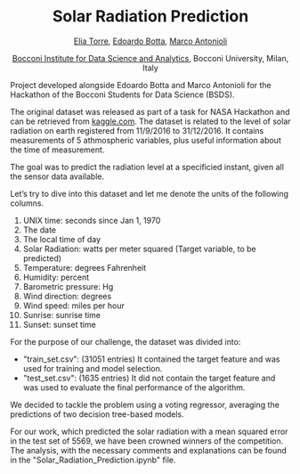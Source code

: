 <h1 align="center">
Solar Radiation Prediction</h1>

<div align="center">
  <a href="https://www.linkedin.com/in/eliatorre/">Elia Torre</a>,
  <a href="https://www.linkedin.com/in/edoardobotta/">Edoardo Botta</a>,
  <a href="https://www.linkedin.com/in/marco-antonioli/">Marco Antonioli</a>
  <p><a href="https://datascience.ucsd.edu/">Bocconi Institute for Data Science and Analytics</a>, Bocconi University, Milan, Italy</p>
</div>

Project developed alongside Edoardo Botta and Marco Antonioli for the Hackathon of the Bocconi Students for Data Science (BSDS).

The original dataset was released as part of a task for NASA Hackathon and can be retrieved from [kaggle.com](https://www.kaggle.com/dronio/SolarEnergy).
The dataset is related to the level of solar radiation on earth registered from 11/9/2016 to 31/12/2016. 
It contains measurements of 5 athmospheric variables, plus useful information about the time of measurement.

The goal was to predict the radiation level at a specificied instant, given all the sensor data available.

Let’s try to dive into this dataset and let me denote the units of the following columns.

  1. UNIX time: seconds since Jan 1, 1970
  2. The date
  3. The local time of day
  4. Solar Radiation: watts per meter squared (Target variable, to be predicted)
  5. Temperature: degrees Fahrenheit
  6. Humidity: percent
  7. Barometric pressure: Hg
  8. Wind direction: degrees
  9. Wind speed: miles per hour
  10. Sunrise: sunrise time
  11. Sunset: sunset time

For the purpose of our challenge, the dataset was divided into:
* "train_set.csv": (31051 entries) It contained the target feature and was used for training and model selection.
* "test_set.csv": (1635 entries) It did not contain the target feature and was used to evaluate the final performance of the algorithm.
 
 We decided to tackle the problem using a voting regressor, averaging the predictions of two decision tree-based models. 
 
 For our work, which predicted the solar radiation with a mean squared error in the test set of 5569, we have been crowned winners of the competition. The analysis, with the necessary comments and explanations can be found in the "Solar_Radiation_Prediction.ipynb" file.
